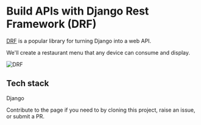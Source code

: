 # Build APIs with Django Rest Framework (DRF)

[DRF](https://www.django-rest-framework.org/) is a popular library for turning Django into a web API.

We'll create a restaurant menu that any device can consume and display.

![DRF](https://github.com/Terieyenike/django-projs/assets/25850598/1cac0022-d1c1-4997-9196-31c1c76ddd5e)


## Tech stack
Django

Contribute to the page if you need to by cloning this project, raise an issue, or submit a PR.
